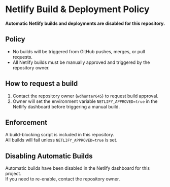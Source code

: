 # Netlify Build & Deployment Policy

**Automatic Netlify builds and deployments are disabled for this repository.**

## Policy
- No builds will be triggered from GitHub pushes, merges, or pull requests.
- All Netlify builds must be manually approved and triggered by the repository owner.

## How to request a build

1. Contact the repository owner (`wdhunter645`) to request build approval.
2. Owner will set the environment variable `NETLIFY_APPROVED=true` in the Netlify dashboard before triggering a manual build.

## Enforcement

A build-blocking script is included in this repository.  
All builds will fail unless `NETLIFY_APPROVED=true` is set.

## Disabling Automatic Builds

Automatic builds have been disabled in the Netlify dashboard for this project.  
If you need to re-enable, contact the repository owner.
